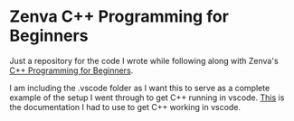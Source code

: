 # Zenva C++ Programming for Beginners

Just a repository for the code I wrote while following along with Zenva's [C++ Programming for Beginners](https://academy.zenva.com/course/c-for-beginners/).

I am including the .vscode folder as I want this to serve as a complete example of the setup I went through to get C++ running in vscode. [This](https://code.visualstudio.com/docs/languages/cpp) is the documentation I had to use to get C++ working in vscode.